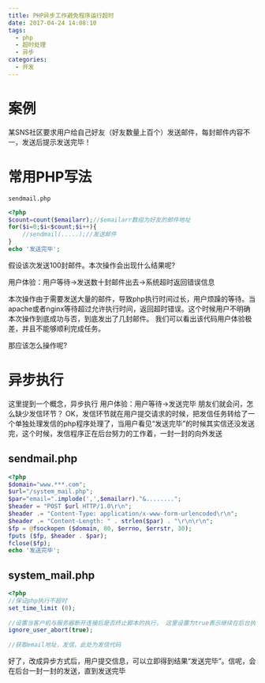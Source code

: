 ```yaml
---
title: PHP异步工作避免程序运行超时
date: 2017-04-24 14:08:10
tags:
  - php
  - 超时处理
  - 异步
categories: 
  - 开发
---
```


# 案例
某SNS社区要求用户给自己好友（好友数量上百个）发送邮件，每封邮件内容不一，发送后提示发送完毕！
# 常用PHP写法
`sendmail.php`
```php
<?php
$count=count($emailarr);//$emailarr数组为好友的邮件地址
for($i=0;$i<$count;$i++){
    //sendmail(.....);//发送邮件
}
echo '发送完毕';
```
假设该次发送100封邮件。本次操作会出现什么结果呢?  

用户体验：用户等待->发送数十封邮件出去->系统超时返回错误信息
 
本次操作由于需要发送大量的邮件，导致php执行时间过长，用户烦躁的等待。当apache或者nginx等待超过允许执行时间，返回超时错误。这个时候用户不明确本次操作到底成功与否，到底发出了几封邮件。
我们可以看出该代码用户体验极差，并且不能够顺利完成任务。  

那应该怎么操作呢?

# 异步执行
这里提到一个概念，异步执行
用户体验：用户等待->发送完毕
朋友们就会问，怎么缺少发信环节？
OK，发信环节就在用户提交请求的时候，把发信任务转给了一个单独处理发信的php程序处理了，当用户看见“发送完毕”的时候其实信还没发送完，这个时候，发信程序正在后台努力的工作着，一封一封的向外发送
 
## sendmail.php
```php
<?php
$domain="www.***.com";
$url="/system_mail.php";
$par="email=".implode(',',$emailarr)."&........";
$header = "POST $url HTTP/1.0\r\n";
$header .= "Content-Type: application/x-www-form-urlencoded\r\n";
$header .= "Content-Length: " . strlen($par) . "\r\n\r\n";
$fp = @fsockopen ($domain, 80, $errno, $errstr, 30);
fputs ($fp, $header . $par);
fclose($fp);
echo '发送完毕';
```
## system_mail.php
```php
<?php
//保证php执行不超时
set_time_limit (0);
 
//设置当客户机与服务器断开连接后是否终止脚本的执行， 这里设置为true表示继续在后台执行脚本
ignore_user_abort(true);
 
//获取email地址，发信，此处为发信代码
```
好了，改成异步方式后，用户提交信息，可以立即得到结果“发送完毕”。信呢，会在后台一封一封的发送，直到发送完毕